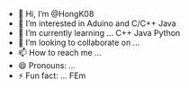 - 👋 Hi, I’m @HongK08
- 👀 I’m interested in Aduino and C/C++ Java
- 🌱 I’m currently learning ... C++ Java Python
- 💞️ I’m looking to collaborate on ... 
- 📫 How to reach me ... 
- 😄 Pronouns: ...
- ⚡ Fun fact: ... FEm

<!---
HongK08/HongK08 is a ✨ special ✨ repository because its `README.md` (this file) appears on your GitHub profile.
You can click the Preview link to take a look at your changes.
--->
